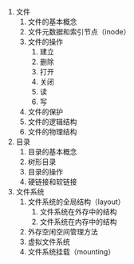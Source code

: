 
1. 文件
	1. 文件的基本概念
	2. 文件元数据和索引节点（inode）
	3. 文件的操作
		1. 建立
		2. 删除
		3. 打开
		4. 关闭
		5. 读
		6. 写
	4. 文件的保护
	5. 文件的逻辑结构
	6. 文件的物理结构
2. 目录
	1. 目录的基本概念
	2. 树形目录
	3. 目录的操作
	4. 硬链接和软链接
3. 文件系统
	1. 文件系统的全局结构（layout）
		1. 文件系统在外存中的结构
		2. 文件系统在内存中的结构
	2. 外存空闲空间管理方法
	3. 虚拟文件系统
	4. 文件系统挂载（mounting）
